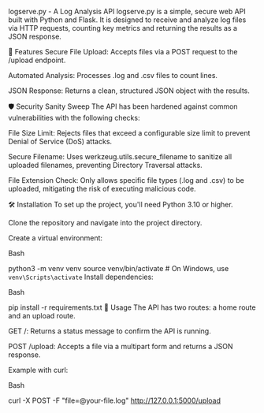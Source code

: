 logserve.py - A Log Analysis API
logserve.py is a simple, secure web API built with Python and Flask. It is designed to receive and analyze log files via HTTP requests, counting key metrics and returning the results as a JSON response.

📝 Features
Secure File Upload: Accepts files via a POST request to the /upload endpoint.

Automated Analysis: Processes .log and .csv files to count lines.

JSON Response: Returns a clean, structured JSON object with the results.

🛡️ Security Sanity Sweep
The API has been hardened against common vulnerabilities with the following checks:

File Size Limit: Rejects files that exceed a configurable size limit to prevent Denial of Service (DoS) attacks.

Secure Filename: Uses werkzeug.utils.secure_filename to sanitize all uploaded filenames, preventing Directory Traversal attacks.

File Extension Check: Only allows specific file types (.log and .csv) to be uploaded, mitigating the risk of executing malicious code.

🛠️ Installation
To set up the project, you'll need Python 3.10 or higher.

Clone the repository and navigate into the project directory.

Create a virtual environment:

Bash

python3 -m venv venv
source venv/bin/activate  # On Windows, use `venv\Scripts\activate`
Install dependencies:

Bash

pip install -r requirements.txt
🚀 Usage
The API has two routes: a home route and an upload route.

GET /: Returns a status message to confirm the API is running.

POST /upload: Accepts a file via a multipart form and returns a JSON response.

Example with curl:

Bash

curl -X POST -F "file=@your-file.log" http://127.0.0.1:5000/upload